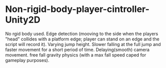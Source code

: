 # Non-rigid-body-player-cintroller-Unity2D

No rgid body used.
Edge detection (mooving to the side when the players "head" collides with a platform edge; player can stand on an edge and the script will record it).
Varying jump height.
Slower falling at the full jump and faster movement for a short period of time.
Delaying(smooth) camera movement.
free fall gravity physics (with a max fall speed caped for gameplay purposes).
